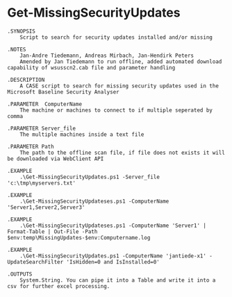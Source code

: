 # Get-MissingSecurityUpdates
    .SYNOPSIS
		Script to search for security updates installed and/or missing
	
    .NOTES
		Jan-Andre Tiedemann, Andreas Mirbach, Jan-Hendirk Peters
		Amended by Jan Tiedemann to run offline, added automated download capability of wsusscn2.cab file and parameter handling
    
    .DESCRIPTION
		A CASE script to search for missing security updates used in the Microsoft Baseline Security Analyser
    
    .PARAMETER 	ComputerName
		The machine or machines to connect to if multiple seperated by comma
    
    .PARAMETER Server_file	
		The multiple machines inside a text file
    
    .PARAMETER Path
		The path to the offline scan file, if file does not exists it will be downloaded via WebClient API
	
    .EXAMPLE
		.\Get-MissingSecurityUpdates.ps1 -Server_file 'c:\tmp\myservers.txt'
	
    .EXAMPLE
		.\Get-MissingSecurityUpdateses.ps1 -ComputerName 'Server1,Server2,Server3'
	
    .EXAMPLE
		.\Get-MissingSecurityUpdateses.ps1 -ComputerName 'Server1' | Format-Table | Out-File -Path $env:temp\MissingUpdates-$env:Computername.log
	
	.EXAMPLE
		.\Get-MissingSecurityUpdates.ps1 -ComputerName 'jantiede-x1' -UpdateSearchFilter 'IsHidden=0 and IsInstalled=0'
    
	.OUTPUTS
		System.String. You can pipe it into a Table and write it into a csv for further excel processing.
